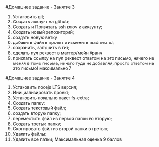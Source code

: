 #Домашнее задание - Занятие 3

1. Установить git;
2. Создать аккаунт на github;
3. Создать и Привязать ssh ключ к аккаунту;
4. Создать новый репозиторий;
5. создать новую ветку
6. добавить файл в проект и изменить readme.md;
7. сохранить, запушить в гит;
8. сделать пул реквест в мастер/мейн бранч
9. прислать ссылку на пул реквест ответом на это письмо, ничего не меняя в теме письма, ничего туда не добавляя, просто ответом на это письмо!
максимально 7


#Домашнее задание - Занятие 4

1. Установить nodejs LTS версия;
2. Инициализировать проект;
3. Установить локально пакет fs-extra;
4. Создать папку;
5. Создать текстовый файл;
6. создать вторую папку;
7. переместить файл из первой папки во вторую;
8. Создать третью папку;
9. Скопировать файл из второй папки в третью;
10. Удалить файлы;
11. Удалить все папки;
    Максимальная оценка 9 баллов


